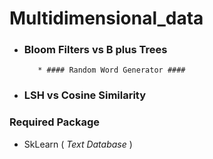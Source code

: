 # Multidimensional_data #
* ### Bloom Filters vs B plus Trees ###
         * #### Random Word Generator ####
          
    
   
* ### LSH vs Cosine Similarity ###



### Required Package ###

* SkLearn ( _Text Database_ )



